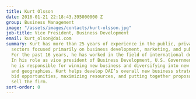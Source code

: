```yaml
---
title: Kurt Olsson
date: 2016-01-21 22:18:43.395000000 Z
group: Business Management
image: "/assets/images/contacts/kurt-olsson.jpg"
job-title: Vice President, Business Development
email: kurt_olson@dai.com
summary: Kurt has more than 25 years of experience in the public, private, and nonprofit
  sectors focused primarily on business development, marketing, and public relations.
  For the past 16 years, he has worked in the field of international development.
  In his role as vice president of Business Development, U.S. Government Programs,
  he is responsible for winning new business and diversifying into new technical areas
  and geographies. Kurt helps develop DAI’s overall new business strategy, prioritizing
  bid opportunities, maximizing resources, and putting together proposals that best
  sell the firm.
sort-order: 0
---
```


